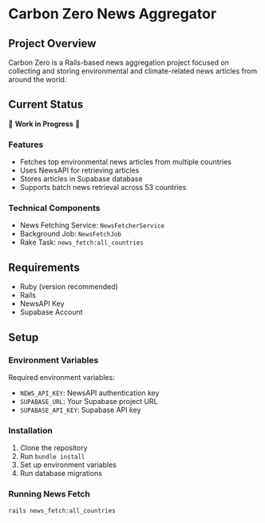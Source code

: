 # Carbon Zero News Aggregator

## Project Overview
Carbon Zero is a Rails-based news aggregation project focused on collecting and storing environmental and climate-related news articles from around the world.

## Current Status
🚧 **Work in Progress** 🚧

### Features
- Fetches top environmental news articles from multiple countries
- Uses NewsAPI for retrieving articles
- Stores articles in Supabase database
- Supports batch news retrieval across 53 countries

### Technical Components
- News Fetching Service: `NewsFetcherService`
- Background Job: `NewsFetchJob`
- Rake Task: `news_fetch:all_countries`

## Requirements
- Ruby (version recommended)
- Rails
- NewsAPI Key
- Supabase Account

## Setup

### Environment Variables
Required environment variables:
- `NEWS_API_KEY`: NewsAPI authentication key
- `SUPABASE_URL`: Your Supabase project URL
- `SUPABASE_API_KEY`: Supabase API key

### Installation
1. Clone the repository
2. Run `bundle install`
3. Set up environment variables
4. Run database migrations

### Running News Fetch
```bash
rails news_fetch:all_countries
```